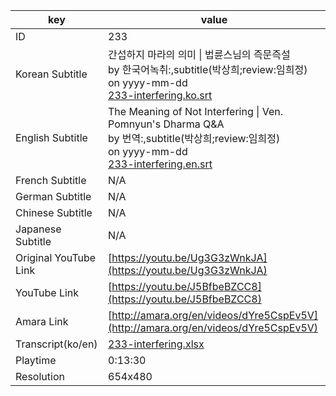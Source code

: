 |  key  |  value  |
|-------|---------|
| ID            | 233 |
| Korean Subtitle | 간섭하지 마라의 의미 \| 법륜스님의 즉문즉설<br>by 한국어녹취:,subtitle(박상희;review:임희정)<br>on yyyy-mm-dd<br>[233-interfering.ko.srt](https://github.com/jungtosociety/dharma-qna/raw/master/sub/233/233-interfering.ko.srt)<br>|
| English Subtitle | The Meaning of Not Interfering \| Ven. Pomnyun's Dharma Q&A<br>by 번역:,subtitle(박상희;review:임희정)<br>on yyyy-mm-dd<br>[233-interfering.en.srt](https://github.com/jungtosociety/dharma-qna/raw/master/sub/233/233-interfering.en.srt)<br>|
| French Subtitle | N/A |
| German Subtitle | N/A |
| Chinese Subtitle | N/A |
| Japanese Subtitle | N/A |
| Original YouTube Link  | [https://youtu.be/Ug3G3zWnkJA](https://youtu.be/Ug3G3zWnkJA) |
| YouTube Link  | [https://youtu.be/J5BfbeBZCC8](https://youtu.be/J5BfbeBZCC8) |
| Amara Link    | [http://amara.org/en/videos/dYre5CspEv5V](http://amara.org/en/videos/dYre5CspEv5V) |
| Transcript(ko/en) | [233-interfering.xlsx](https://github.com/jungtosociety/dharma-qna/raw/master/sub/233/233-interfering.xlsx) |
| Playtime | 0:13:30 |
| Resolution | 654x480|
